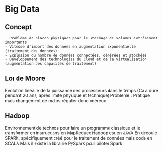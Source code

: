 # Big Data

## Concept

    - Problème de places physiques pour le stockage de volumes extrêmement importants
    - Vitesse d'import des données en augmentation exponentielle (traitement des données)
    - Explosion du nombre de données connectées, générées et stockées
    - Développement des technologies du Cloud et de la virtualisation (augmentation des capacités de traitement)

## Loi de Moore

Evolution linéaire de la puissance des processeurs dans le temps (Ca a duré pendant 20 ans, après limite physique et technique)
Problème : Pratique mais changement de matos régulier donc onéreux

## Hadoop

Environnement de technos pour faire un programme classique et le transformer en instructions en MapReduce
Hadoop est en JAVA
En découle SPARK, spécifiquement créé pour le traitement de données mais codé en SCALA
Mais il existe la librairie PySpark pour piloter Spark